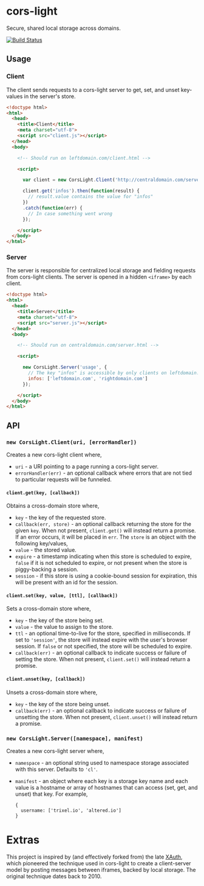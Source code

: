 # cors-light

Secure, shared local storage across domains.

[![Build Status](https://travis-ci.org/yarn-co/cors-light.svg?branch=master)](https://travis-ci.org/yarn-co/cors-light)

## Usage

### Client
The client sends requests to a cors-light server to get, set, and unset key-values in the server's store.

```html
<!doctype html>
<html>
  <head>
    <title>Client</title>
    <meta charset="utf-8">
    <script src="client.js"></script>
  </head>
  <body>

    <!-- Should run on leftdomain.com/client.html -->

    <script>

      var client = new CorsLight.Client('http://centraldomain.com/server.html');

      client.get('infos').then(function(result) {
        // result.value contains the value for "infos"
      })
      .catch(function(err) {
        // In case something went wrong
      });

    </script>
  </body>
</html>
```

### Server
The server is responsible for centralized local storage and fielding requests from cors-light clients.  The server is opened in a hidden `<iframe>` by each client.

```html
<!doctype html>
<html>
  <head>
    <title>Server</title>
    <meta charset="utf-8">
    <script src="server.js"></script>
  </head>
  <body>

    <!-- Should run on centraldomain.com/server.html -->

    <script>

      new CorsLight.Server('usage', {
        // The key "infos" is accessible by only clients on leftdomain.com and rightdomain.com
        infos: ['leftdomain.com', 'rightdomain.com']
      });

    </script>
  </body>
</html>
```

## API

### `new CorsLight.Client(uri, [errorHandler])`
Creates a new cors-light client where,
 - `uri` - a URI pointing to a page running a cors-light server.
 - `errorHandler(err)` - an optional callback where errors that are not tied to particular requests will be funneled.

#### `client.get(key, [callback])`
Obtains a cross-domain store where,
 - `key` - the key of the requested store.
 - `callback(err, store)` - an optional callback returning the store for the given `key`.  When not present, `client.get()` will instead return a promise.  If an error occurs, it will be placed in `err`.  The `store` is an object with the following key/values,
  - `value` - the stored value.
  - `expire` - a timestamp indicating when this store is scheduled to expire, `false` if it is not scheduled to expire, or not present when the store is piggy-backing a session.
  - `session` - if this store is using a cookie-bound session for expiration, this will be present with an id for the session.

#### `client.set(key, value, [ttl], [callback])`
Sets a cross-domain store where,
 - `key` - the key of the store being set.
 - `value` - the value to assign to the store.
 - `ttl` - an optional time-to-live for the store, specified in milliseconds.  If set to `'session'`, the store will instead expire with the user's browser session.  If `false` or not specified, the store will be scheduled to expire.
 - `callback(err)` - an optional callback to indicate success or failure of setting the store.  When not present, `client.set()` will instead return a promise.

#### `client.unset(key, [callback])`
Unsets a cross-domain store where,
 - `key` - the key of the store being unset.
 - `callback(err)` - an optional callback to indicate success or failure of unsetting the store.  When not present, `client.unset()` will instead return a promise.

### `new CorsLight.Server([namespace], manifest)`
Creates a new cors-light server where,
  - `namespace` - an optional string used to namespace storage associated with this server.  Defaults to `'cl'`.
  - `manifest` - an object where each key is a storage key name and each value is a hostname or array of hostnames that can access (set, get, and unset) that key.  For example,

    ```json5
    {
      username: ['trixel.io', 'altered.io']
    }
    ```

# Extras
This project is inspired by (and effectively forked from) the late [XAuth](https://github.com/xauth/xauth), which pioneered the technique used in cors-light to create a client-server model by posting messages between iframes, backed by local storage.  The original technique dates back to 2010.
